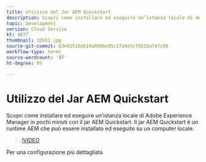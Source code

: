 ```yaml
---
title: Utilizzo del Jar AEM Quickstart
description: Scopri come installare ed eseguire un’istanza locale di Adobe Experience Manager in pochi minuti con il jar AEM Quickstart. Il jar AEM Quickstart è un runtime AEM che può essere installato ed eseguito su un computer locale.
topic: Development
version: Cloud Service
kt: 4677
thumbnail: 32551.jpg
source-git-commit: b3e9251bdb18a008be95c1fa9e5c79252a74fc98
workflow-type: tm+mt
source-wordcount: '97'
ht-degree: 0%

---
```



# Utilizzo del Jar AEM Quickstart

Scopri come installare ed eseguire un’istanza locale di Adobe Experience Manager in pochi minuti con il jar AEM Quickstart. Il jar AEM Quickstart è un runtime AEM che può essere installato ed eseguito su un computer locale.

>[!VIDEO](https://video.tv.adobe.com/v/32551?quality=12&learn=on)

Per una configurazione più dettagliata